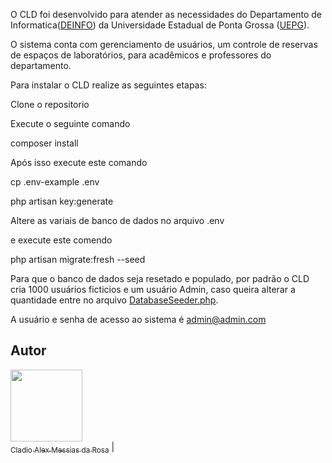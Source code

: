 
O CLD foi desenvolvido para atender as necessidades do Departamento de Informatica([DEINFO](https://deinfo.uepg.br/)) da Universidade Estadual de Ponta Grossa ([UEPG](https://www.uepg.br/)).

O sistema conta com gerenciamento de usuários, um controle de reservas de espaços de laboratórios, para acadêmicos e professores do departamento. 


Para instalar o CLD realize as seguintes etapas:

Clone o repositorio

Execute o seguinte comando

composer install 

Após isso execute este comando

cp .env-example .env 

php artisan key:generate

Altere as variais de banco de dados no arquivo .env

e execute este comendo

php artisan migrate:fresh --seed 

Para que o banco de dados seja resetado e populado, por padrão o CLD cria 1000 usuários ficticios e um usuário Admin, caso queira alterar a quantidade entre no arquivo [DatabaseSeeder.php](https://github.com/al3xm3ssias/cld/blob/master/database/seeders/DatabaseSeeder.php). 

A usuário e senha de acesso ao sistema é admin@admin.com



## Autor

[<img src="https://avatars.githubusercontent.com/u/93291578?s=40&v=4" width=115><br><sub>Cladio Alex Messias da Rosa</sub>](https://github.com/al3xm3ssias) |

